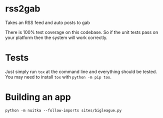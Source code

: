 # rss2gab
Takes an RSS feed and auto posts to gab

There is 100% test coverage on this codebase. So if the unit tests pass on your platform then
the system will work correctly.

# Tests

Just simply run `tox` at the command line and everything should be tested. You may need to install `tox` with `python -m pip tox`.

# Building an app

 ```
 python -m nuitka --follow-imports sites/bigleague.py
 ```